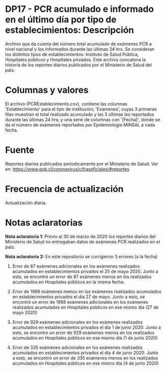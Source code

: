 # DP17 - PCR acumulado e informado en el último día por tipo de establecimientos: Descripción

Archivo que da cuenta del número total acumulado de exámenes PCR a nivel nacional y los informados durante las últimas 24 hrs. Se consideran los distintos tipos de establecimientos: Instituto de Salud Pública, Hospitales públicos y Hospitales privados. Este archivo concatena la historia de los reportes diarios publicados por el Ministerio de Salud del país.

# Columnas y valores
El archivo (PCREstablecimiento.csv), contiene las columnas 'Establecimiento' para el tipo de institución; 'Examenes', cuyas 3 primeras filas muestran el total realizado acumulado y las 3 últimas los reportados durante las últimas 24 hrs; y una serie de columnas con '[Fecha]', donde se da el número de exámenes reportados por Epidemiología MINSAL a cada fecha.

# Fuente
Reportes diarios publicados períodicamente por el Ministerio de Salud. Ver en: https://www.gob.cl/coronavirus/cifrasoficiales/#reportes
 
# Frecuencia de actualización
Actualización diaria.

# Notas aclaratorias

**Nota aclaratoria 1:** Previo al 30 de marzo de 2020 los reportes diarios del Ministerio de Salud no entregaban datos de exámenes PCR realizados en el país.

**Nota aclaratoria 2:** En este repositorio se corrigieron 3 errores (a la fecha)

1) Error de 87 exámenes adicionales en los exámenes realizados acumulados en establecimientos privados el 25 de mayo 2020. Junto a esto, se encontró un error de 87 exámenes menos en los realizados acumulados en Hospitales públicos en la misma fecha.

2) Error de 1968 exámenes menos en los exámenes realizados acumulados en establecimientos privados el día 27 de mayo. Junto a esto, se encontró un error de 1968 exámenes adicionales en los exámenes realizados acumulados en Hospitales públicos en ese mismo día (27 de mayo 2020)

3) Error de 929 exámenes adicionales en los exámenes realizados acumulados en establecimientos privados el día 1 de junio 2020. Junto a esto, se encontró un error de 929 exámenes menos en los realizados acumulados en Hospitales públicos en ese mismo día (1 de junio 2020)

4) Error de 335 exámenes adicionales en los exámenes realizados acumulados en establecimientos privados el día 4 de junio 2020. Junto a esto, se encontró un error de 335 exámenes menos en los realizados acumulados en Hospitales públicos en ese mismo día (4 de junio 2020)
